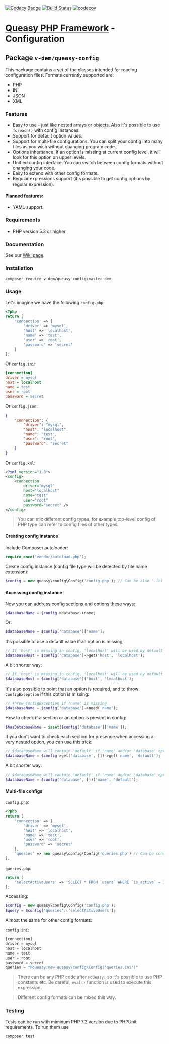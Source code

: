 [![Codacy Badge](https://api.codacy.com/project/badge/Grade/82d85625b3154e54af088394d285d6c5)](https://app.codacy.com/manual/v-dem/queasy-config?utm_source=github.com&utm_medium=referral&utm_content=v-dem/queasy-config&utm_campaign=Badge_Grade_Dashboard)
[![Build Status](https://travis-ci.com/v-dem/queasy-config.svg?branch=master)](https://travis-ci.com/v-dem/queasy-config) [![codecov](https://codecov.io/gh/v-dem/queasy-config/branch/master/graph/badge.svg)](https://codecov.io/gh/v-dem/queasy-config)

# [Queasy PHP Framework](https://github.com/v-dem/queasy-app/) - Configuration

## Package `v-dem/queasy-config`

This package contains a set of the classes intended for reading configuration files. Formats currently supported are:

* PHP
* INI
* JSON
* XML

### Features

* Easy to use - just like nested arrays or objects. Also it's possible to use `foreach()` with config instances.
* Support for default option values.
* Support for multi-file configurations. You can split your config into many files as you wish without changing program code.
* Options inheritance. If an option is missing at current config level, it will look for this option on upper levels.
* Unified config interface. You can switch between config formats without changing your code.
* Easy to extend with other config formats.
* Regular expressions support (it's possible to get config options by regular expression).

#### Planned features:

* YAML support.

### Requirements

* PHP version 5.3 or higher

### Documentation

See our [Wiki page](https://github.com/v-dem/queasy-config/wiki).

### Installation

    composer require v-dem/queasy-config:master-dev

### Usage

Let's imagine we have the following `config.php`:

```php
<?php
return [
    'connection' => [
        'driver' => 'mysql',
        'host' => 'localhost',
        'name' => 'test',
        'user' => 'root',
        'password' => 'secret'
    ]
];
```

Or `config.ini`:

```ini
[connection]
driver = mysql
host = localhost
name = test
user = root
password = secret
```

Or `config.json`:

```json
{
    "connection": {
        "driver": "mysql",
        "host": "localhost",
        "name": "test",
        "user": "root",
        "password": "secret"
    }
}
```

Or `config.xml`:

```xml
<?xml version="1.0">
<config>
    <connection
        driver="mysql"
        host="localhost"
        name="test"
        user="root"
        password="secret" />
</config>
```

> You can mix different config types, for example top-level config of PHP type can refer to config files of other types.

#### Creating config instance

Include Composer autoloader:

```php
require_once('vendor/autoload.php');
```

Create config instance (config file type will be detected by file name extension):

```php
$config = new queasy\config\Config('config.php'); // Can be also '.ini', '.json' or '.xml'
```

#### Accessing config instance

Now you can address config sections and options these ways:

```php
$databaseName = $config->database->name;
```

Or:

```php
$databaseName = $config['database']['name'];
```

It's possible to use a default value if an option is missing:

```php
// If 'host' is missing in config, 'localhost' will be used by default
$databaseHost = $config['database']->get('host', 'localhost');
```

A bit shorter way:

```php
// If 'host' is missing in config, 'localhost' will be used by default
$databaseHost = $config['database']('host', 'localhost');
```

It's also possible to point that an option is required, and to throw `ConfigException` if this option is missing:

```php
// Throw ConfigException if 'name' is missing
$databaseName = $config['database']->need('name');
```

How to check if a section or an option is present in config:

```php
$hasDatabaseName = isset($config['database']['name']);
```

If you don't want to check each section for presence when accessing a very nested option, you can use this trick:

```php
// $databaseName will contain 'default' if 'name' and/or 'database' options are missing
$databaseName = $config->get('database', [])->get('name', 'default');
```

A bit shorter way:

```php
// $databaseName will contain 'default' if 'name' and/or 'database' options are missing
$databaseName = $config('database', [])('name', 'default');
```

#### Multi-file configs

`config.php`:
```php
<?php
return [
    'connection' => [
        'driver' => 'mysql',
        'host' => 'localhost',
        'name' => 'test',
        'user' => 'root',
        'password' => 'secret'
    ],
    'queries' => new queasy\config\Config('queries.php') // Can be config of another type (INI, JSON etc)
];
```

`queries.php`:
```php
return [
    'selectActiveUsers' => 'SELECT * FROM `users` WHERE `is_active` = 1'
];
```

Accessing:
```php
$config = new queasy\config\Config('config.php');
$query = $config['queries']['selectActiveUsers'];
```

Almost the same for other config formats:

`config.ini`:
```php
[connection]
driver = mysql
host = localhost
name = test
user = root
password = secret
queries = "@queasy:new queasy\config\Config('queries.ini')"
```

> There can be any PHP code after `@queasy:` so it's possible to use PHP constants etc. Be careful, `eval()` function is used to execute this expression.

> Different config formats can be mixed this way.

### Testing

Tests can be run with miminum PHP 7.2 version due to PHPUnit requirements. To run them use

    composer test


